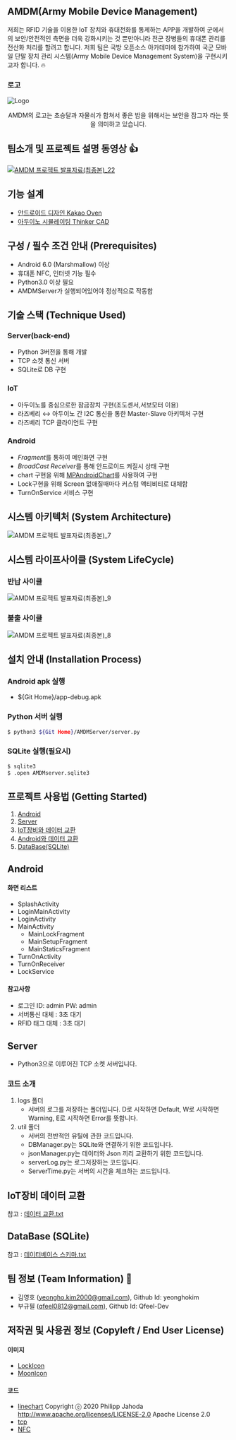 ## AMDM(Army Mobile Device Management)
저희는 RFID 기술을 이용한 IoT 장치와 휴대전화를 통제하는 APP을 개발하여 군에서의 보안/안전적인 측면을 더욱 강화시키는 것 뿐만아니라 전군 장병들의 휴대폰 관리를 전산화 처리를 할려고 합니다.
저희 팀은 국방 오픈소스 아카데미에 참가하여 국군 모바일 단말 장치 관리 시스템(Army Mobile Device Management System)을 구현시키고자 합니다. 🔥

### 로고

![Logo](https://github.com/yeonghokim/AMDM/blob/main/logo/Logo_Github.png)

<p align="center">AMDM의 로고는 초승달과 자물쇠가 합쳐서 좋은 밤을 위해서는 보안을 잠그자 라는 뜻을 의미하고 있습니다.</p>

## 팀소개 및 프로젝트 설명 동영상 👍
[![AMDM 프로젝트 발표자료(최종본)_22](https://user-images.githubusercontent.com/71952165/97779919-a1fa2f80-1bc4-11eb-9d8d-1fddcd1b012c.png)](https://youtu.be/HRwMVqA-am0)


## 기능 설계
 - [안드로이드 디자인 Kakao Oven](https://ovenapp.io/project/qREXQacVLW1qzBvL5xhXo0wNgUoqVt7W#ScIyR)
 - [아두이노 시뮬레이팅 Thinker CAD](https://www.tinkercad.com/things/cZuXuEFHrnm)
## 구성 / 필수 조건 안내 (Prerequisites)
* Android 6.0 (Marshmallow) 이상 
* 휴대폰 NFC, 인터넷 기능 필수
* Python3.0 이상 필요
* AMDMServer가 실행되어있어야 정상적으로 작동함

## 기술 스택 (Technique Used)
### Server(back-end)
 - Python 3버전을 통해 개발
 - TCP 소켓 통신 서버
 - SQLite로 DB 구현

### IoT
 - 아두이노를 중심으로한 잠금장치 구현(조도센서,서보모터 이용)
 - 라즈베리 ↔ 아두이노 간 I2C 통신을 통한 Master-Slave 아키텍처 구현
 - 라즈베리 TCP 클라이언트 구현

### Android
 - *Fragment*를 통하여 메인화면 구현
 - *BroadCast Receiver*를 통해 안드로이드 켜질시 상태 구현
 - chart 구현을 위해 [MPAndroidChart](https://github.com/PhilJay/MPAndroidChart)를 사용하여 구현
 - Lock구현을 위해 Screen 없애질때마다 커스텀 액티비티로 대체함
 - TurnOnService 서비스 구현

## 시스템 아키텍처 (System Architecture)
![AMDM 프로젝트 발표자료(최종본)_7](https://user-images.githubusercontent.com/71952165/97780042-87748600-1bc5-11eb-86f2-4142215e727b.png)

## 시스템 라이프사이클 (System LifeCycle)
 ### 반납 사이클
 ![AMDM 프로젝트 발표자료(최종본)_9](https://user-images.githubusercontent.com/71952165/97780081-c73b6d80-1bc5-11eb-9a8c-2f6a5620f3ce.png)
 
 ### 불출 사이클
![AMDM 프로젝트 발표자료(최종본)_8](https://user-images.githubusercontent.com/71952165/97780072-ba1e7e80-1bc5-11eb-83ff-be0d3e93e655.png)

## 설치 안내 (Installation Process)

### Android apk 실행
* ${Git Home}/app-debug.apk

### Python 서버 실행
```bash
$ python3 ${Git Home}/AMDMServer/server.py
```

### SQLite 실행(필요시)
```bash
$ sqlite3
$ .open AMDMserver.sqlite3
```

## 프로젝트 사용법 (Getting Started)
1. [Android](https://github.com/yeonghokim/AMDM#android-1)
2. [Server](https://github.com/yeonghokim/AMDM#server)
3. [IoT장비와 데이터 교환](https://github.com/yeonghokim/AMDM#iot%EC%9E%A5%EB%B9%84-%EB%8D%B0%EC%9D%B4%ED%84%B0-%EA%B5%90%ED%99%98)
4. [Android와 데이터 교환](https://github.com/yeonghokim/AMDM#android-%EB%8D%B0%EC%9D%B4%ED%84%B0-%EA%B5%90%ED%99%98)
5. [DataBase(SQLite)](https://github.com/yeonghokim/AMDM#database-sqlite)

## Android
#### 화면 리스트
* SplashActivity
* LoginMainActivity
* LoginActivity
* MainActivity
    * MainLockFragment
    * MainSetupFragment
    * MainStaticsFragment
* TurnOnActivity
* TurnOnReceiver
* LockService
#### 참고사항
* 로그인 ID: admin PW: admin
* 서버통신 대체 : 3초 대기
* RFID 태그 대체 : 3초 대기

## Server
* Python3으로 이루어진 TCP 소켓 서버입니다.

### 코드 소개
1. logs 폴더
    * 서버의 로그를 저장하는 폴더입니다. D로 시작하면 Default, W로 시작하면 Warning, E로 시작하면 Error를 뜻합니다.
2. util 폴더
    * 서버의 전반적인 유틸에 관한 코드입니다.
    * DBManager.py는 SQLite와 연결하기 위한 코드입니다.
    * jsonManager.py는 데이터와 Json 끼리 교환하기 위한 코드입니다.
    * serverLog.py는 로그저장하는 코드입니다.
    * ServerTime.py는 서버의 시간을 체크하는 코드입니다.
    
## IoT장비 데이터 교환
참고 : [데이터 교환.txt](https://github.com/osamhack2020/APP_AMDM_KimChunma/blob/main/%EB%8D%B0%EC%9D%B4%ED%84%B0%20%EA%B5%90%ED%99%98.txt)

## DataBase (SQLite)
참고 : [데이터베이스 스키마.txt](https://github.com/osamhack2020/APP_AMDM_KimChunma/blob/main/%EB%8D%B0%EC%9D%B4%ED%84%B0%EB%B2%A0%EC%9D%B4%EC%8A%A4%20%EC%8A%A4%ED%82%A4%EB%A7%88.txt)


## 팀 정보 (Team Information) 💙
- 김영호 (yeongho.kim2000@gmail.com), Github Id: yeonghokim
- 부규필 (qfeel0812@gmail.com), Github Id: Qfeel-Dev

## 저작권 및 사용권 정보 (Copyleft / End User License)
#### 이미지
 * [LockIcon](https://www.flaticon.com/free-icon/lock_3039495?term=lock&page=1&position=65)
 * [MoonIcon](https://www.flaticon.com/free-icon/moon_1030337?term=moon&page=2&position=85)
#### 코드
 * [linechart](https://github.com/PhilJay/MPAndroidChart)
  Copyright ⓒ 2020 Philipp Jahoda
  http://www.apache.org/licenses/LICENSE-2.0
  Apache License 2.0
 * [tcp](https://github.com/DDANGEUN/TCP_ClientSocket/tree/master)
 * [NFC](https://github.com/codexpedia/android_nfc_read_write)
